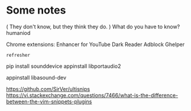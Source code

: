 # Some notes

( They don't know, but they think they do. )
What do you have to know?
humaniod

Chrome extensions:
    Enhancer for YouTube
    Dark Reader
    Adblock
    Ghelper

    refresher


pip install sounddevice
appinstall libportaudio2

appinstall libasound-dev


https://github.com/SirVer/ultisnips
https://vi.stackexchange.com/questions/7466/what-is-the-difference-between-the-vim-snippets-plugins
